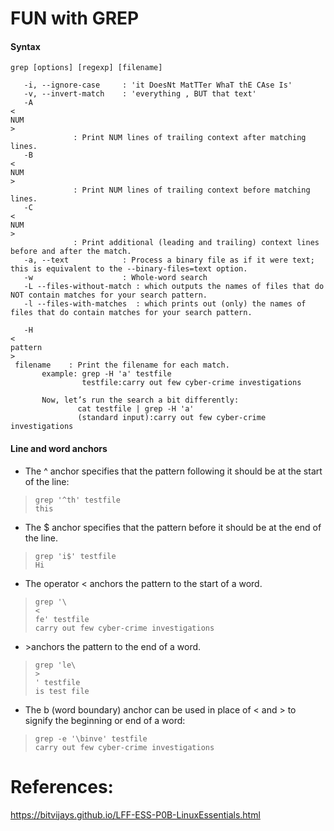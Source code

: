 # FUN with GREP

#### Syntax

```
grep [options] [regexp] [filename]

   -i, --ignore-case     : 'it DoesNt MatTTer WhaT thE CAse Is'
   -v, --invert-match    : 'everything , BUT that text'
   -A 
<
NUM
>
              : Print NUM lines of trailing context after matching lines.
   -B 
<
NUM
>
              : Print NUM lines of trailing context before matching lines.
   -C 
<
NUM
>
              : Print additional (leading and trailing) context lines before and after the match.
   -a, --text            : Process a binary file as if it were text; this is equivalent to the --binary-files=text option.
   -w                    : Whole-word search
   -L --files-without-match : which outputs the names of files that do NOT contain matches for your search pattern.
   -l --files-with-matches  : which prints out (only) the names of files that do contain matches for your search pattern.

   -H 
<
pattern
>
 filename    : Print the filename for each match.
       example: grep -H 'a' testfile
                testfile:carry out few cyber-crime investigations

       Now, let’s run the search a bit differently:
               cat testfile | grep -H 'a'
               (standard input):carry out few cyber-crime investigations
```

#### Line and word anchors

* The ^ anchor specifies that the pattern following it should be at the start of the line:

> ```
> grep '^th' testfile
> this
>
> ```

* The $ anchor specifies that the pattern before it should be at the end of the line.

> ```
> grep 'i$' testfile
> Hi
>
> ```

* The operator &lt; anchors the pattern to the start of a word.

> ```
> grep '\
> <
> fe' testfile
> carry out few cyber-crime investigations
>
> ```

* &gt;anchors the pattern to the end of a word.

> ```
> grep 'le\
> >
> ' testfile
> is test file
>
> ```

* The b \(word boundary\) anchor can be used in place of &lt; and &gt; to signify the beginning or end of a word:

> ```
> grep -e '\binve' testfile
> carry out few cyber-crime investigations
>
> ```

# References:

https://bitvijays.github.io/LFF-ESS-P0B-LinuxEssentials.html



